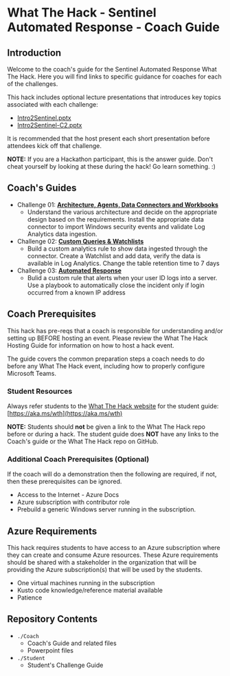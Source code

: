 # What The Hack - Sentinel Automated Response - Coach Guide

## Introduction

Welcome to the coach's guide for the Sentinel Automated Response What The Hack. Here you will find links to specific guidance for coaches for each of the challenges.

This hack includes optional lecture presentations that introduces key topics associated with each challenge:
- [Intro2Sentinel.pptx](../Intro2Sentinel.pptx?raw=true)
- [Intro2Sentinel-C2.pptx](../Intro2Sentinel.pptx?raw=true)

It is recommended that the host present each short presentation before attendees kick off that challenge.</br>

**NOTE:** If you are a Hackathon participant, this is the answer guide. Don't cheat yourself by looking at these during the hack! Go learn something. :)

## Coach's Guides

- Challenge 01: **[Architecture, Agents, Data Connectors and Workbooks](Solution-01.md)**
   - Understand the various architecture and decide on the appropriate design based on the requirements. Install the appropriate data connector to import Windows security events and validate Log Analytics data ingestion.
- Challenge 02: **[Custom Queries & Watchlists](Solution-02.md)**
   -  Build a custom analytics rule to show data ingested through the connector. Create a Watchlist and add data, verify the data is available in Log Analytics.  Change the table retention time to 7 days
- Challenge 03: **[Automated Response](Solution-03.md)**
   -  Bulid a custom rule that alerts when your user ID logs into a server. Use a playbook to automatically close the incident only if login occurred from a known IP address


## Coach Prerequisites

This hack has pre-reqs that a coach is responsible for understanding and/or setting up BEFORE hosting an event. Please review the What The Hack Hosting Guide for information on how to host a hack event.

The guide covers the common preparation steps a coach needs to do before any What The Hack event, including how to properly configure Microsoft Teams.

### Student Resources

Always refer students to the [What The Hack website](https://aka.ms/wth) for the student guide: [https://aka.ms/wth](https://aka.ms/wth)

**NOTE:** Students should **not** be given a link to the What The Hack repo before or during a hack. The student guide does **NOT** have any links to the Coach's guide or the What The Hack repo on GitHub.

### Additional Coach Prerequisites (Optional)

If the coach will do a demonstration then the following are required, if not, then these prerequisites can be ignored.
- Access to the Internet - Azure Docs
- Azure subscription with contributor role
- Prebuild a generic Windows server running in the subscription.

## Azure Requirements

This hack requires students to have access to an Azure subscription where they can create and consume Azure resources. These Azure requirements should be shared with a stakeholder in the organization that will be providing the Azure subscription(s) that will be used by the students.

- One virtual machines running in the subscription
- Kusto code knowledge/reference material available
- Patience

## Repository Contents

- `./Coach`
  - Coach's Guide and related files
  - Powerpoint files
- `./Student`
  - Student's Challenge Guide

